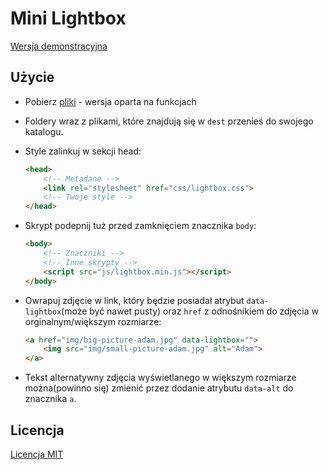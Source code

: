 # Mini Lightbox

[Wersja demonstracyjna](https://xmentor.github.io/mini_lightbox/)

## Użycie

* Pobierz [pliki](https://github.com/xmentor/mini_lightbox/archive/functions.zip) - wersja oparta na funkcjach

* Foldery wraz z plikami, które znajdują się w `dest` przenieś do swojego katalogu.

* Style zalinkuj w sekcji head:

    ```html
    <head>
        <!-- Metadane -->
        <link rel="stylesheet" href="css/lightbox.css">
        <!-- Twoje style -->
    </head>
    ```
    
* Skrypt podepnij tuż przed zamknięciem znacznika `body`:

    ```html
    <body>
        <!-- Znaczniki -->
        <!-- Inne skrypty -->
        <script src="js/lightbox.min.js"></script>
    </body>
    ```

* Owrapuj zdjęcie w link, który będzie posiadał atrybut `data-lightbox`(może być nawet pusty) oraz `href` z odnośnikiem do zdjęcia w orginalnym/większym rozmiarze:
    
    ```html
    <a href="img/big-picture-adam.jpg" data-lightbox="">
        <img src="img/small-picture-adam.jpg" alt="Adam">
    </a>
    ```
    
* Tekst alternatywny zdjęcia wyświetlanego w większym rozmiarze można(powinno się) zmienić przez dodanie atrybutu `data-alt` do znacznika `a`.

## Licencja

[Licencja MIT](https://github.com/xmentor/mini_lightbox/blob/master/LICENSE)